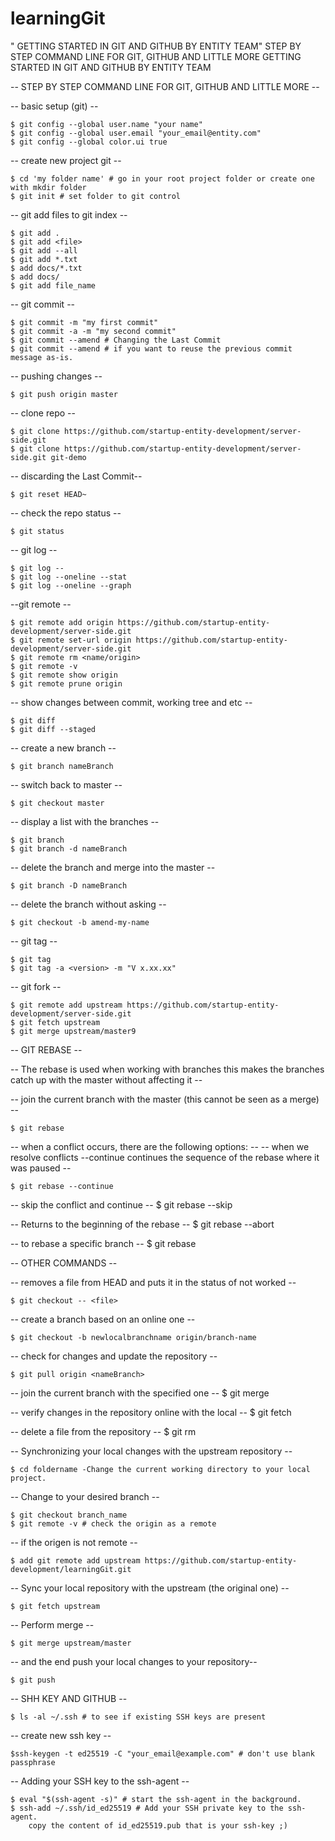 # learningGit
  " GETTING STARTED IN GIT AND GITHUB BY ENTITY TEAM" 
 STEP BY STEP COMMAND LINE FOR GIT, GITHUB AND LITTLE MORE
GETTING STARTED IN GIT AND GITHUB BY  ENTITY TEAM 

 -- STEP BY STEP COMMAND LINE FOR GIT, GITHUB AND LITTLE MORE -- 


-- basic setup (git) -- 

	$ git config --global user.name "your name"                     
	$ git config --global user.email "your_email@entity.com"
	$ git config --global color.ui true

-- create new project git -- 

	$ cd 'my folder name' # go in your root project folder or create one with mkdir folder
	$ git init # set folder to git control

-- git add files to git index	--

	$ git add .
	$ git add <file>
	$ git add --all
	$ git add *.txt
	$ add docs/*.txt
	$ add docs/
	$ git add file_name 

 -- git commit --  

	$ git commit -m "my first commit" 
	$ git commit -a -m "my second commit"
	$ git commit --amend # Changing the Last Commit
	$ git commit --amend # if you want to reuse the previous commit message as-is.


 -- pushing changes --  

	$ git push origin master

-- clone repo -- 

	$ git clone https://github.com/startup-entity-development/server-side.git
	$ git clone https://github.com/startup-entity-development/server-side.git git-demo

-- discarding the Last Commit--

	$ git reset HEAD~
	
-- check the repo status -- 

	$ git status
 
-- git log --

	$ git log --
	$ git log --oneline --stat
	$ git log --oneline --graph
	
--git remote --

	$ git remote add origin https://github.com/startup-entity-development/server-side.git
	$ git remote set-url origin https://github.com/startup-entity-development/server-side.git
	$ git remote rm <name/origin>
	$ git remote -v
	$ git remote show origin
	$ git remote prune origin

-- show changes between commit,  working tree and etc --

	$ git diff 
	$ git diff --staged

-- create a new branch --

	$ git branch nameBranch

--  switch back to master -- 

	$ git checkout master

-- display a list with the branches --

	$ git branch
	$ git branch -d nameBranch

-- delete the branch and merge into the master --

	$ git branch -D nameBranch 

-- delete the branch without asking --
	
	$ git checkout -b amend-my-name

-- git tag -- 

	$ git tag
	$ git tag -a <version> -m "V x.xx.xx"
	
-- git fork --

	$ git remote add upstream https://github.com/startup-entity-development/server-side.git
	$ git fetch upstream
	$ git merge upstream/master9


-- GIT REBASE --

-- The rebase is used when working with branches this makes the branches catch up with the master without affecting it --

-- join the current branch with the master (this cannot be seen as a merge) --

	$ git rebase

-- when a conflict occurs, there are the following options: --
-- when we resolve conflicts --continue continues the sequence of the rebase where it was paused --

	$ git rebase --continue

-- skip the conflict and continue --
	$ git rebase --skip

-- Returns to the beginning of the rebase --
	$ git rebase --abort

-- to rebase a specific branch --
	$ git rebase <nameBranch>


-- OTHER COMMANDS --


-- removes a file from HEAD and puts it in the status of not worked --

	$ git checkout -- <file>

-- create a branch based on an online one --

	$ git checkout -b newlocalbranchname origin/branch-name

-- check for changes and update the repository --

	$ git pull origin <nameBranch>


-- join the current branch with the specified one --
	$ git merge <nameBranch>

-- verify changes in the repository online with the local --
	$ git fetch

-- delete a file from the repository --
	$ git rm <file>

-- Synchronizing your local changes with the upstream repository -- 
	
	$ cd foldername -Change the current working directory to your local project.

-- Change to your desired branch -- 

	$ git checkout branch_name
	$ git remote -v # check the origin as a remote

-- if the origen is not remote -- 

	$ add git remote add upstream https://github.com/startup-entity-development/learningGit.git 

-- Sync your local repository with the upstream (the original one) --

	$ git fetch upstream

-- Perform merge --

	$ git merge upstream/master

-- and the end push your local changes to your repository--

	$ git push
	
-- SHH KEY AND GITHUB --

	$ ls -al ~/.ssh # to see if existing SSH keys are present

-- create new ssh key -- 

 	$ssh-keygen -t ed25519 -C "your_email@example.com" # don't use blank passphrase 

-- Adding your SSH key to the ssh-agent --
	
	$ eval "$(ssh-agent -s)" # start the ssh-agent in the background.
	$ ssh-add ~/.ssh/id_ed25519 # Add your SSH private key to the ssh-agent. 
     	copy the content of id_ed25519.pub that is your ssh-key ;)
